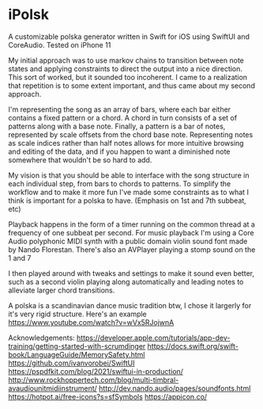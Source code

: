 # iPolsk
A customizable polska generator written in Swift for iOS using SwiftUI and CoreAudio. Tested on iPhone 11

My initial approach was to use markov chains to transition between note states and applying constraints to direct the output into a nice direction.
This sort of worked, but it sounded too incoherent. I came to a realization that repetition is to some extent important, and thus came about my second approach.

I'm representing the song as an array of bars, where each bar either contains a fixed pattern or a chord. A chord in turn consists of a set of patterns along with a base note. Finally, a pattern is a bar of notes, represented by scale offsets from the chord base note. Representing notes as scale indices rather than half notes allows for more intuitive browsing and editing of the data, and if you happen to want a diminished note somewhere that wouldn't be so hard to add.

My vision is that you should be able to interface with the song structure in each individual step, from bars to chords to patterns. To simplify the workflow and to make it more fun I've made some constraints as to what I think is important for a polska to have. (Emphasis on 1st and 7th subbeat, etc)

Playback happens in the form of a timer running on the common thread at a frequency of one subbeat per second. For music playback I'm using a Core Audio polyphonic MIDI synth with a public domain violin sound font made by Nando Florestan. There's also an AVPlayer playing a stomp sound on the 1 and 7

I then played around with tweaks and settings to make it sound even better, such as a second violin playing along automatically and leading notes to alleviate larger chord transitions.

A polska is a scandinavian dance music tradition btw, I chose it largerly for it's very rigid structure. Here's an example
https://www.youtube.com/watch?v=wVx5RJojwnA


Acknowledgements:
https://developer.apple.com/tutorials/app-dev-training/getting-started-with-scrumdinger
https://docs.swift.org/swift-book/LanguageGuide/MemorySafety.html
https://github.com/ivanvorobei/SwiftUI
https://pspdfkit.com/blog/2021/swiftui-in-production/
http://www.rockhoppertech.com/blog/multi-timbral-avaudiounitmidiinstrument/
http://dev.nando.audio/pages/soundfonts.html
https://hotpot.ai/free-icons?s=sfSymbols
https://appicon.co/
